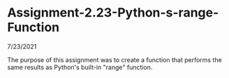 # Assignment-2.23-Python-s-range-Function

7/23/2021

The purpose of this assignment was to create a function that performs the same results as Python's built-in "range" function.
